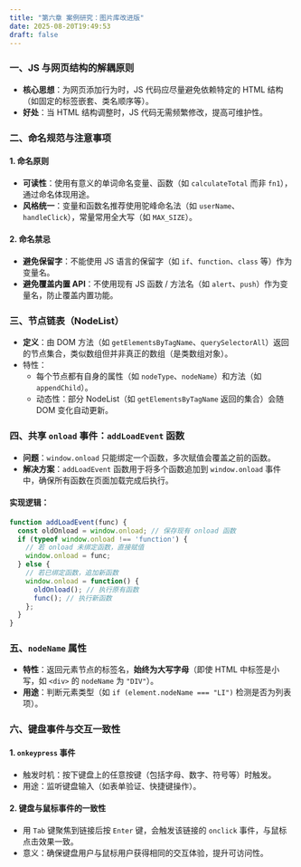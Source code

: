 ```yaml
---
title: "第六章 案例研究：图片库改进版"
date: 2025-08-20T19:49:53
draft: false
---
```


###  一、JS 与网页结构的解耦原则

- **核心思想**：为网页添加行为时，JS 代码应尽量避免依赖特定的 HTML 结构（如固定的标签嵌套、类名顺序等）。
- **好处**：当 HTML 结构调整时，JS 代码无需频繁修改，提高可维护性。

### 二、命名规范与注意事项

#### 1. 命名原则

- **可读性**：使用有意义的单词命名变量、函数（如 `calculateTotal` 而非 `fn1`），通过命名体现用途。
- **风格统一**：变量和函数名推荐使用驼峰命名法（如 `userName`、`handleClick`），常量常用全大写（如 `MAX_SIZE`）。

#### 2. 命名禁忌

- **避免保留字**：不能使用 JS 语言的保留字（如 `if`、`function`、`class` 等）作为变量名。
- **避免覆盖内置 API**：不使用现有 JS 函数 / 方法名（如 `alert`、`push`）作为变量名，防止覆盖内置功能。

### 三、节点链表（NodeList）

- **定义**：由 DOM 方法（如 `getElementsByTagName`、`querySelectorAll`）返回的节点集合，类似数组但并非真正的数组（是类数组对象）。
- 特性：
  - 每个节点都有自身的属性（如 `nodeType`、`nodeName`）和方法（如 `appendChild`）。
  - 动态性：部分 NodeList（如 `getElementsByTagName` 返回的集合）会随 DOM 变化自动更新。

### 四、共享 `onload` 事件：`addLoadEvent` 函数

- **问题**：`window.onload` 只能绑定一个函数，多次赋值会覆盖之前的函数。
- **解决方案**：`addLoadEvent` 函数用于将多个函数追加到 `window.onload` 事件中，确保所有函数在页面加载完成后执行。

#### 实现逻辑：

```js
function addLoadEvent(func) {
  const oldOnload = window.onload; // 保存现有 onload 函数
  if (typeof window.onload !== 'function') {
    // 若 onload 未绑定函数，直接赋值
    window.onload = func;
  } else {
    // 若已绑定函数，追加新函数
    window.onload = function() {
      oldOnload(); // 执行原有函数
      func(); // 执行新函数
    };
  }
}
```

### 五、`nodeName` 属性

- **特性**：返回元素节点的标签名，**始终为大写字母**（即使 HTML 中标签是小写，如 `<div>` 的 `nodeName` 为 `"DIV"`）。
- **用途**：判断元素类型（如 `if (element.nodeName === "LI")` 检测是否为列表项）。

### 六、键盘事件与交互一致性

#### 1. `onkeypress` 事件

- 触发时机：按下键盘上的任意按键（包括字母、数字、符号等）时触发。
- 用途：监听键盘输入（如表单验证、快捷键操作）。

#### 2. 键盘与鼠标事件的一致性

- 用 `Tab` 键聚焦到链接后按 `Enter` 键，会触发该链接的 `onclick` 事件，与鼠标点击效果一致。
- 意义：确保键盘用户与鼠标用户获得相同的交互体验，提升可访问性。
